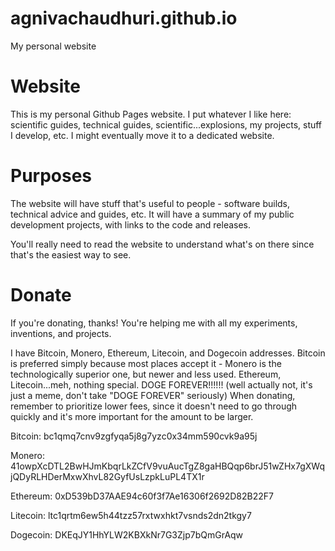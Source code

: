 # agnivachaudhuri.github.io
My personal website

# Website

This is my personal Github Pages website. I put whatever I like here: scientific guides, technical guides, scientific...explosions,  my projects, stuff I develop, etc. I might eventually move it to a dedicated website.

# Purposes

The website will have stuff that's useful to people - software builds, technical advice and guides, etc. It will have a summary of my public development projects, with links to the code and releases.

You'll really need to read the website to understand what's on there since that's the easiest way to see. 

# Donate

If you're donating, thanks! You're helping me with all my experiments, inventions, and projects. 

I have Bitcoin, Monero, Ethereum, Litecoin, and Dogecoin addresses. Bitcoin is preferred simply because most places accept it - Monero is the technologically superior one, but newer and less used. Ethereum, Litecoin...meh, nothing special. DOGE FOREVER!!!!!! (well actually not, it's just a meme, don't take "DOGE FOREVER" seriously) When donating, remember to prioritize lower fees, since it doesn't need to go through quickly and it's more important for the amount to be larger.

Bitcoin: bc1qmq7cnv9zgfyqa5j8g7yzc0x34mm590cvk9a95j

Monero: 41owpXcDTL2BwHJmKbqrLkZCfV9vuAucTgZ8gaHBQqp6brJ51wZHx7gXWqjQDyRLHDerMxwXhvL82GyfUsLzpkLuPL4TX1r

Ethereum: 0xD539bD37AAE94c60f3f7Ae16306f2692D82B22F7

Litecoin: ltc1qrtm6ew5h44tzz57rxtwxhkt7vsnds2dn2tkgy7

Dogecoin: DKEqJY1HhYLW2KBXkNr7G3Zjp7bQmGrAqw
